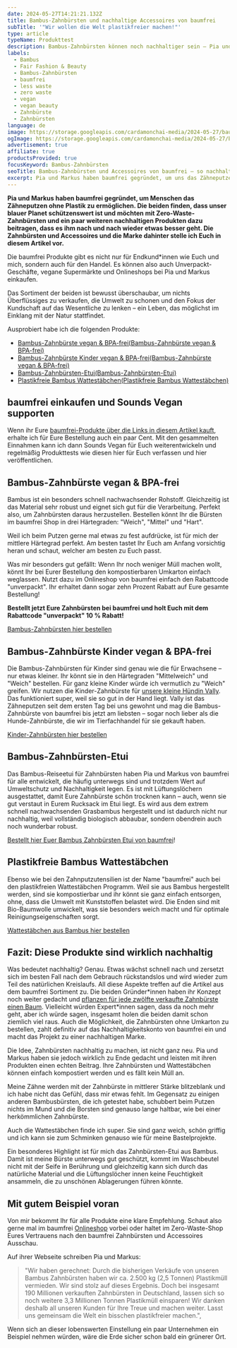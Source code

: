 ```yaml
---
date: 2024-05-27T14:21:21.132Z
title: Bambus-Zahnbürsten und nachhaltige Accessoires von baumfrei
subTitle: '"Wir wollen die Welt plastikfreier machen!"'
type: article
typeName: Produkttest
description: Bambus-Zahnbürsten können noch nachhaltiger sein – Pia und Markus von baumfrei zeigen Euch wie es funktioniert. Testet am besten direkt hier ihre coolen Bambus-Badaccessoires!
labels:
  - Bambus
  - Fair Fashion & Beauty
  - Bambus-Zahnbürsten
  - baumfrei
  - less waste
  - zero waste
  - vegan
  - vegan beauty
  - Zahnbürste
  - Zahnbürsten
language: de
image: https://storage.googleapis.com/cardamonchai-media/2024-05-27/baumfrei-soundsvegan-com-4-jpg-imagine-6898b8_829ba0_1024_768/640.webp
ogImage: https://storage.googleapis.com/cardamonchai-media/2024-05-27/baumfrei-bambus-zahnbuersten-soundsvegan-com-og-jpg-imagine-78a8c8_97a9a6_1200_628/640.webp
advertisement: true
affiliate: true
productsProvided: true
focusKeyword: Bambus-Zahnbürsten
seoTitle: Bambus-Zahnbürsten und Accessoires von baumfrei – so nachhaltig sind sie!
excerpt: Pia und Markus haben baumfrei gegründet, um uns das Zähneputzen ohne Plastik zu ermöglichen – mit Bambus-Zahnbürsten. Die Idee ist nicht ganz neu, doch die beiden sind sehr konsequent in ihrer Umsetzung und heben sich mit ihren Produkten dadurch deutlich von anderen Brands ab. Weil sie unseren blauen Planeten schützen möchten, setzen sie unter anderem auf verpackungsfreie Auslieferung und ein bewusst kleines Sortiment. Holt Euch hier alle Infos über die nachhaltigen Zahnbürsten und Bad-Accessoires!
---
```


**Pia und Markus haben baumfrei gegründet, um Menschen das Zähneputzen ohne Plastik zu ermöglichen. Die beiden finden, dass unser blauer Planet schützenswert ist und möchten mit Zero-Waste-Zahnbürsten und ein paar weiteren nachhaltigen Produkten dazu beitragen, dass es ihm nach und nach wieder etwas besser geht. Die Zahnbürsten und Accessoires und die Marke dahinter stelle ich Euch in diesem Artikel vor.**

Die baumfrei Produkte gibt es nicht nur für Endkund\*innen wie Euch und mich, sondern auch für den Handel. Es können also auch Unverpackt-Geschäfte, vegane Supermärkte und Onlineshops bei Pia und Markus einkaufen.

Das Sortiment der beiden ist bewusst überschaubar, um nichts Überflüssiges zu verkaufen, die Umwelt zu schonen und den Fokus der Kundschaft auf das Wesentliche zu lenken – ein Leben, das möglichst im Einklang mit der Natur stattfindet.

Ausprobiert habe ich die folgenden Produkte:

- [Bambus-Zahnbürste vegan & BPA-frei(Bambus-Zahnbürste vegan & BPA-frei)](#bambus-zahnbuerste)
- [Bambus-Zahnbürste Kinder vegan & BPA-frei(Bambus-Zahnbürste vegan & BPA-frei)](#bambus-zahnbuerste-kinder)
- [Bambus-Zahnbürsten-Etui(Bambus-Zahnbürsten-Etui)](#bambus-zahnbuerstenetui)
- [Plastikfreie Bambus Wattestäbchen(Plastikfreie Bambus Wattestäbchen)](#bambus-wattestaebchen)

<Gallery name="baumfrei-bambus-zahnbuersten-soundsvegan.com-2" />

## baumfrei einkaufen und Sounds Vegan supporten

Wenn ihr Eure [baumfrei-Produkte über die Links in diesem Artikel kauft](https://t.adcell.com/p/click?promoId=215935&slotId=80259&param0=https%3A%2F%2Fwww.baumfrei.de%2F), erhalte ich für Eure Bestellung auch ein paar Cent. Mit den gesammelten Einnahmen kann ich dann Sounds Vegan für Euch weiterentwickeln und regelmäßig Produkttests wie diesen hier für Euch verfassen und hier veröffentlichen.

<div id="bambus-zahnbuerste"></div>

## Bambus-Zahnbürste vegan & BPA-frei

Bambus ist ein besonders schnell nachwachsender Rohstoff. Gleichzeitig ist das Material sehr robust und eignet sich gut für die Verarbeitung. Perfekt also, um Zahnbürsten daraus herzustellen. Bestellen könnt Ihr die Bürsten im baumfrei Shop in drei Härtegraden: "Weich", "Mittel" und "Hart".

Weil ich beim Putzen gerne mal etwas zu fest aufdrücke, ist für mich der mittlere Härtegrad perfekt. Am besten tastet Ihr Euch am Anfang vorsichtig heran und schaut, welcher am besten zu Euch passt.

Was mir besonders gut gefällt: Wenn Ihr noch weniger Müll machen wollt, könnt Ihr bei Eurer Bestellung den kompostierbaren Umkarton einfach weglassen. Nutzt dazu im Onlineshop von baumfrei einfach den Rabattcode "unverpackt". Ihr erhaltet dann sogar zehn Prozent Rabatt auf Eure gesamte Bestellung!

**Bestellt jetzt Eure Zahnbürsten bei baumfrei und holt Euch mit dem Rabattcode "unverpackt" 10 % Rabatt!**

[Bambus-Zahnbürsten hier bestellen](https://t.adcell.com/p/click?promoId=215935&slotId=80259&param0=https%3A%2F%2Fwww.baumfrei.de%2Fprodukte%2Fbambus-zahnbuerste%2F)

<div id="bambus-zahnbuerste-kinder"></div>

## Bambus-Zahnbürste Kinder vegan & BPA-frei

Die Bambus-Zahnbürsten für Kinder sind genau wie die für Erwachsene – nur etwas kleiner. Ihr könnt sie in den Härtegraden "Mittelweich" und "Weich" bestellen. Für ganz kleine Kinder würde ich vermutlich zu "Weich" greifen. Wir nutzen die Kinder-Zahnbürste für [unsere kleine Hündin Vally](LINK). Das funktioniert super, weil sie so gut in der Hand liegt. Vally ist das Zähneputzen seit dem ersten Tag bei uns gewohnt und mag die Bambus-Zahnbürste von baumfrei bis jetzt am liebsten – sogar noch lieber als die Hunde-Zahnbürste, die wir im Tierfachhandel für sie gekauft haben.

[Kinder-Zahnbürsten hier bestellen](https://t.adcell.com/p/click?promoId=215935&slotId=80259&param0=https%3A%2F%2Fwww.baumfrei.de%2Fprodukte%2Fbambus-zahnbuerste%2F)

<div id="bambus-zahnbuersten-etui"></div>

## Bambus-Zahnbürsten-Etui

Das Bambus-Reiseetui für Zahnbürsten haben Pia und Markus von baumfrei für alle entwickelt, die häufig unterwegs sind und trotzdem Wert auf Umweltschutz und Nachhaltigkeit legen. Es ist mit Lüftungslöchern ausgestattet, damit Eure Zahnbürste schön trocknen kann – auch, wenn sie gut verstaut in Eurem Rucksack im Etui liegt. Es wird aus dem extrem schnell nachwachsenden Grasbambus hergestellt und ist dadurch nicht nur nachhaltig, weil vollständig biologisch abbaubar, sondern obendrein auch noch wunderbar robust.

[Bestellt hier Euer Bambus Zahnbürsten Etui von baumfrei](https://t.adcell.com/p/click?promoId=215935&slotId=80259&param0=https%3A%2F%2Fwww.baumfrei.de%2Fprodukte%2Fbambus-etui%2F)!

<div id="bambus-wattestaebchen"></div>

## Plastikfreie Bambus Wattestäbchen

Ebenso wie bei den Zahnputzutensilien ist der Name "baumfrei" auch bei den plastikfreien Wattestäbchen Programm. Weil sie aus Bambus hergestellt werden, sind sie kompostierbar und ihr könnt sie ganz einfach entsorgen, ohne, dass die Umwelt mit Kunststoffen belastet wird. Die Enden sind mit Bio-Baumwolle umwickelt, was sie besonders weich macht und für optimale Reinigungseigenschaften sorgt.

[Wattestäbchen aus Bambus hier bestellen](https://t.adcell.com/p/click?promoId=215935&slotId=80259&param0=https%3A%2F%2Fwww.baumfrei.de%2Fprodukte%2Fbambus-wattestaebchen%2F)

## Fazit: Diese Produkte sind wirklich nachhaltig

Was bedeutet nachhaltig? Genau. Etwas wächst schnell nach und zersetzt sich im besten Fall nach dem Gebrauch rückstandslos und wird wieder zum Teil des natürlichen Kreislaufs. All diese Aspekte treffen auf die Artikel aus dem baumfrei Sortiment zu. Die beiden Gründer\*innen haben ihr Konzept noch weiter gedacht und [pflanzen für jede zwölfte verkaufte Zahnbürste einen Baum](https://t.adcell.com/p/click?promoId=215935&slotId=80259&param0=https%3A%2F%2Fwww.baumfrei.de%2Fnachhaltigkeit%2Flass-uns-gemeinsam-baeume-pflanzen%2F). Vielleicht würden Expert\*innen sagen, dass da noch mehr geht, aber ich würde sagen, insgesamt holen die beiden damit schon ziemlich viel raus. Auch die Möglichkeit, die Zahnbürsten ohne Umkarton zu bestellen, zahlt definitiv auf das Nachhaltigkeitskonto von baumfrei ein und macht das Projekt zu einer nachhaltigen Marke.

Die Idee, Zahnbürsten nachhaltig zu machen, ist nicht ganz neu. Pia und Markus haben sie jedoch wirklich zu Ende gedacht und leisten mit ihren Produkten einen echten Beitrag. Ihre Zahnbürsten und Wattestäbchen können einfach kompostiert werden und es fällt kein Müll an.

Meine Zähne werden mit der Zahnbürste in mittlerer Stärke blitzeblank und ich habe nicht das Gefühl, dass mir etwas fehlt. Im Gegensatz zu einigen anderen Bambusbürsten, die ich getestet habe, schubbert beim Putzen nichts im Mund und die Borsten sind genauso lange haltbar, wie bei einer herkömmlichen Zahnbürste.

Auch die Wattestäbchen finde ich super. Sie sind ganz weich, schön griffig und ich kann sie zum Schminken genauso wie für meine Bastelprojekte.

Ein besonderes Highlight ist für mich das Zahnbürsten-Etui aus Bambus. Damit ist meine Bürste unterwegs gut geschützt, kommt im Waschbeutel nicht mit der Seife in Berührung und gleichzeitig kann sich durch das natürliche Material und die Lüftungslöcher innen keine Feuchtigkeit ansammeln, die zu unschönen Ablagerungen führen könnte.

## Mit gutem Beispiel voran

Von mir bekommt Ihr für alle Produkte eine klare Empfehlung. Schaut also gerne mal im baumfrei [Onlineshop](https://t.adcell.com/p/click?promoId=215935&slotId=80259&param0=https%3A%2F%2Fwww.baumfrei.de%2Fprodukte%2F) vorbei oder haltet im Zero-Waste-Shop Eures Vertrauens nach den baumfrei Zahnbürsten und Accessoires Ausschau.

Auf ihrer Webseite schreiben Pia und Markus:

> "Wir haben gerechnet: Durch die bisherigen Verkäufe von unseren Bambus Zahnbürsten haben wir ca. 2.500 kg (2,5 Tonnen) Plastikmüll vermieden. Wir sind stolz auf dieses Ergebnis. Doch bei insgesamt 190 Millionen verkauften Zahnbürsten in Deutschland, lassen sich so noch weitere 3,3 Millionen Tonnen Plastikmüll einsparen! Wir danken deshalb all unseren Kunden für Ihre Treue und machen weiter. Lasst uns gemeinsam die Welt ein bisschen plastikfreier machen.",

Wenn sich an dieser lobenswerten Einstellung ein paar Unternehmen ein Beispiel nehmen würden, wäre die Erde sicher schon bald ein grünerer Ort.

<Gallery name="baumfrei-bambus-zahnbuersten-soundsvegan.com-1" />
